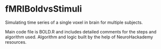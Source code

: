 # fMRIBoldvsStimuli
Simulating time series of a single voxel in brain for multiple subjects.

Main code file is BOLD.R and includes detailed comments for the steps and algorithm used. Algorithm and logic built by the help of NeuroHackademy resources.
